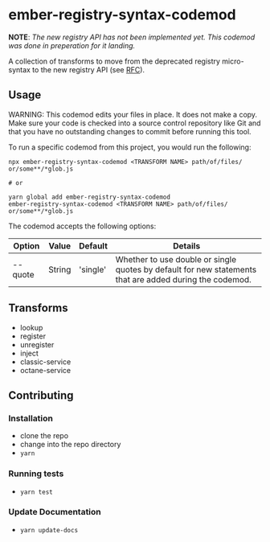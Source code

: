 # ember-registry-syntax-codemod

__NOTE__: *The new registry API has not been implemented yet. This codemod was done in preperation for it landing.*

A collection of transforms to move from the deprecated registry micro-syntax to the new registry API (see [RFC](https://github.com/emberjs/rfcs/blob/master/text/0585-improved-ember-registry-apis.md)).

## Usage

WARNING: This codemod edits your files in place. It does not make a copy. Make sure your code is checked into a source control repository like Git and that you have no outstanding changes to commit before running this tool.

To run a specific codemod from this project, you would run the following:

```
npx ember-registry-syntax-codemod <TRANSFORM NAME> path/of/files/ or/some**/*glob.js

# or

yarn global add ember-registry-syntax-codemod
ember-registry-syntax-codemod <TRANSFORM NAME> path/of/files/ or/some**/*glob.js
```

The codemod accepts the following options:

| Option              | Value   | Default                         | Details                                                                                                                                          |
| ------------------- | ------- | ------------------------------- | ------------------------------------------------------------------------------------------------------------------------------------------------ |
| --quote             | String  | 'single'                        | Whether to use double or single quotes by default for new statements that are added during the codemod.                                          |


## Transforms

* lookup
* register
* unregister
* inject
* classic-service
* octane-service

## Contributing

### Installation

* clone the repo
* change into the repo directory
* `yarn`

### Running tests

* `yarn test`

### Update Documentation

* `yarn update-docs`